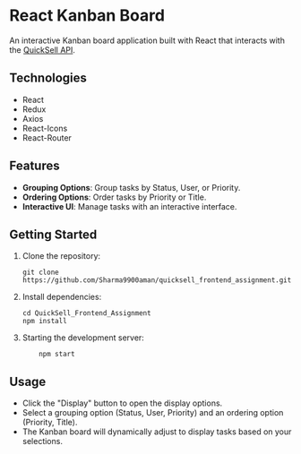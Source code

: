 # React Kanban Board

An interactive Kanban board application built with React that interacts with the [QuickSell API](https://api.quicksell.co/v1/internal/frontend-assignment).

## Technologies

- React
- Redux
- Axios
- React-Icons
- React-Router

## Features

- **Grouping Options**: Group tasks by Status, User, or Priority.
- **Ordering Options**: Order tasks by Priority or Title.
- **Interactive UI**: Manage tasks with an interactive interface.

## Getting Started

1. Clone the repository:

   ```shell
   git clone https://github.com/Sharma9900aman/quicksell_frontend_assignment.git

   ```

2. Install dependencies:
   ```shell
   cd QuickSell_Frontend_Assignment
   npm install
   ```
3. Starting the development server:
   ```shell
       npm start
   ```

## Usage

- Click the "Display" button to open the display options.
- Select a grouping option (Status, User, Priority) and an ordering option (Priority, Title).
- The Kanban board will dynamically adjust to display tasks based on your selections.
